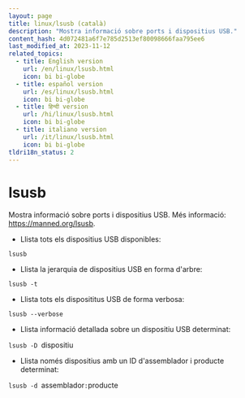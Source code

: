 ```yaml
---
layout: page
title: linux/lsusb (català)
description: "Mostra informació sobre ports i dispositius USB."
content_hash: 4d072481a6f7e785d2513ef80098666faa795ee6
last_modified_at: 2023-11-12
related_topics:
  - title: English version
    url: /en/linux/lsusb.html
    icon: bi bi-globe
  - title: español version
    url: /es/linux/lsusb.html
    icon: bi bi-globe
  - title: हिन्दी version
    url: /hi/linux/lsusb.html
    icon: bi bi-globe
  - title: italiano version
    url: /it/linux/lsusb.html
    icon: bi bi-globe
tldri18n_status: 2
---
```

# lsusb

Mostra informació sobre ports i dispositius USB.
Més informació: <https://manned.org/lsusb>.

- Llista tots els dispositius USB disponibles:

`lsusb`

- Llista la jerarquia de dispositius USB en forma d'arbre:

`lsusb -t`

- Llista tots els disposititus USB de forma verbosa:

`lsusb --verbose`

- Llista informació detallada sobre un dispositiu USB determinat:

`lsusb -D `<span class="tldr-var badge badge-pill bg-dark-lm bg-white-dm text-white-lm text-dark-dm font-weight-bold">dispositiu</span>

- Llista només dispositius amb un ID d'assemblador i producte determinat:

`lsusb -d `<span class="tldr-var badge badge-pill bg-dark-lm bg-white-dm text-white-lm text-dark-dm font-weight-bold">assemblador</span>`:`<span class="tldr-var badge badge-pill bg-dark-lm bg-white-dm text-white-lm text-dark-dm font-weight-bold">producte</span>

